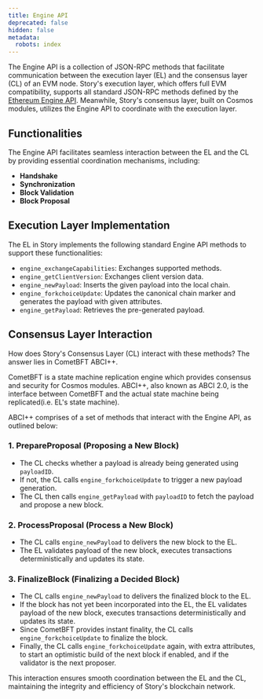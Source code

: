 ```yaml
---
title: Engine API
deprecated: false
hidden: false
metadata:
  robots: index
---
```

The Engine API is a collection of JSON-RPC methods that facilitate communication between the execution layer (EL) and the consensus layer (CL) of an EVM node. Story's execution layer, which offers full EVM compatibility, supports all standard JSON-RPC methods defined by the [Ethereum Engine API](https://github.com/ethereum/execution-apis/blob/main/src/engine/common.md). Meanwhile, Story's consensus layer, built on Cosmos modules, utilizes the Engine API to coordinate with the execution layer.

## Functionalities

The Engine API facilitates seamless interaction between the EL and the CL by providing essential coordination mechanisms, including:

- **Handshake**
- **Synchronization**
- **Block Validation**
- **Block Proposal**

## Execution Layer Implementation

The EL in Story implements the following standard Engine API methods to support these functionalities:

- `engine_exchangeCapabilities`: Exchanges supported methods.
- `engine_getClientVersion`: Exchanges client version data.
- `engine_newPayload`: Inserts the given payload into the local chain.
- `engine_forkchoiceUpdate`: Updates the canonical chain marker and generates the payload with given attributes.
- `engine_getPayload`: Retrieves the pre-generated payload.


## Consensus Layer Interaction

How does Story's Consensus Layer (CL) interact with these methods? The answer lies in CometBFT ABCI++.

CometBFT is a state machine replication engine which provides consensus and security for Cosmos modules. ABCI++, also known as ABCI 2.0, is the interface between CometBFT and the actual state machine being replicated(i.e. EL's state machine).

ABCI++ comprises of a set of methods that interact with the Engine API, as outlined below:

### **1. PrepareProposal** (Proposing a New Block)

- The CL checks whether a payload is already being generated using `payloadID`.
- If not, the CL calls `engine_forkchoiceUpdate` to trigger a new payload generation.
- The CL then calls `engine_getPayload` with `payloadID` to fetch the payload and propose a new block.

### **2. ProcessProposal** (Process a New Block)
- The CL calls `engine_newPayload` to  delivers the new block to the EL.
- The EL validates payload of the new block, executes transactions deterministically and updates its state. 

### **3. FinalizeBlock** (Finalizing a Decided Block)
- The CL calls `engine_newPayload` to  delivers the finalized block to the EL.
- If the block has not yet been incorporated into the EL, the EL validates payload of the new block, executes transactions deterministically and updates its state.
- Since CometBFT provides instant finality, the CL calls `engine_forkchoiceUpdate` to finalize the block.
- Finally, the CL calls `engine_forkchoiceUpdate` again, with extra attributes,  to start an optimistic build of the next block if enabled, and if the validator is the next proposer.

This interaction ensures smooth coordination between the EL and the CL, maintaining the integrity and efficiency of Story's blockchain network.